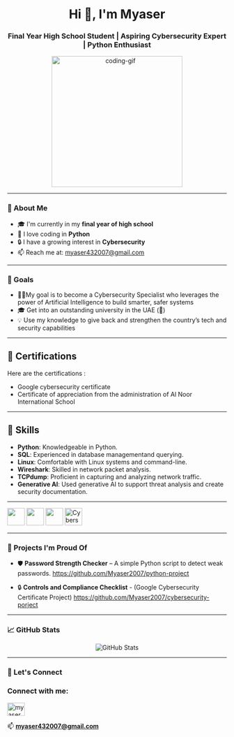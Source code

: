 <!-- GitHub Profile README.md -->

<h1 align="center">Hi 👋, I'm Myaser</h1>
<h3 align="center">Final Year High School Student | Aspiring Cybersecurity Expert | Python Enthusiast</h3>

<p align="center">
  <img src="https://media.giphy.com/media/qgQUggAC3Pfv687qPC/giphy.gif" width="300" alt="coding-gif" />
</p>

---

### 🌟 About Me

- 🎓 I'm currently in my **final year of high school**
- 🐍 I love coding in **Python**
- 🔒 I have a growing interest in **Cybersecurity**
- 📫 Reach me at: [myaser432007@gmail.com](mailto:your.email@example.com)

---

### 🎯 Goals
- 🔐🤖My goal is to become a Cybersecurity Specialist who leverages the power of Artificial Intelligence to build smarter, safer systems
- 🎓 Get into an outstanding university in the UAE (👀)
- 💡 Use my knowledge to give back and strengthen the country’s tech and security capabilities

---

## 📜 Certifications

Here are the certifications :

- Google cybersecurity certificate
- Certificate of appreciation from the administration of Al Noor International School

---

## 🧠 Skills

- **Python**: Knowledgeable in Python.
- **SQL**: Experienced in database managementand querying.
- **Linux**: Comfortable with Linux systems and command-line.
- **Wireshark**: Skilled in network packet analysis.
- **TCPdump**: Proficient in capturing and analyzing network traffic.
- **Generative AI**: Used generative AI to support threat analysis and create security documentation.


---


<p> 
  
  <img src="https://cdn.jsdelivr.net/gh/devicons/devicon/icons/python/python-original.svg" width="40" height="40"/>
  <img src="https://cdn.jsdelivr.net/gh/devicons/devicon/icons/linux/linux-original.svg" width="40" height="40"/>
  <img src="https://www.vectorlogo.zone/logos/wireshark/wireshark-icon.svg" width="40" height="40" />
  <img src="https://cdn-icons-png.flaticon.com/512/5968/5968705.png" width="40" height="40" alt="Cybersecurity" />


</p>                                                                                                                                                                            
                                                                                                                                                                                
---

### 📂 Projects I'm Proud Of
- 🛡️ **Password Strength Checker** – A simple Python script to detect weak passwords.
  https://github.com/Myaser2007/python-project

- 🔒 **Controls and Compliance Checklist** - (Google Cybersecurity Certificate Project) https://github.com/Myaser2007/cybersecurity-porject
---

### 📈 GitHub Stats

<p align="center">
  <img src="https://github-readme-stats.vercel.app/api?username=your-github-username&show_icons=true&theme=radical" alt="GitHub Stats" />
</p>


---

### 🚀 Let's Connect



<h3 align="left">Connect with me:</h3>
<p align="left">
<a href="https://instagram.com/myaser_alzoabi" target="blank"><img align="center" src="https://raw.githubusercontent.com/rahuldkjain/github-profile-readme-generator/master/src/images/icons/Social/instagram.svg" alt="myaser_alzoabi" height="30" width="40" /></a>
</p>

📫 **myaser432007@gmail.com**


<!--
**Myaser2007/Myaser2007** is a ✨ _special_ ✨ repository because its `README.md` (this file) appears on your GitHub profile.

Here are some ideas to get you started:

- 🔭 I’m currently working on ...
- 🌱 I’m currently learning ...
- 👯 I’m looking to collaborate on ...
- 🤔 I’m looking for help with ...
- 💬 Ask me about ...
- 📫 How to reach me: ...
- 😄 Pronouns: ...
- ⚡ Fun fact: ...
-->
